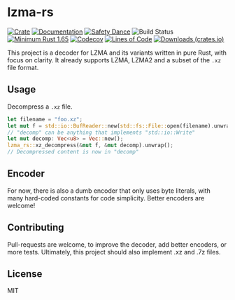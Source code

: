 # lzma-rs

[![Crate](https://img.shields.io/crates/v/lzma-rs.svg?logo=rust)](https://crates.io/crates/lzma-rs)
[![Documentation](https://img.shields.io/docsrs/lzma-rs?logo=rust)](https://docs.rs/lzma-rs)
[![Safety Dance](https://img.shields.io/badge/unsafe-forbidden-success.svg?logo=rust)](https://github.com/rust-secure-code/safety-dance/)
![Build Status](https://github.com/gendx/lzma-rs/workflows/Build%20and%20run%20tests/badge.svg)
[![Minimum Rust 1.65](https://img.shields.io/badge/rust-1.65%2B-orange.svg?logo=rust)](https://releases.rs/docs/1.65.0/)
[![Codecov](https://codecov.io/gh/gendx/lzma-rs/branch/master/graph/badge.svg?token=HVo74E0wzh)](https://codecov.io/gh/gendx/lzma-rs)
[![Lines of Code](https://tokei.rs/b1/github/gendx/lzma-rs?category=code)](https://github.com/gendx/lzma-rs)
[![Downloads (crates.io)](https://img.shields.io/crates/d/lzma-rs?label=downloads&logo=rust)](https://crates.io/crates/lzma-rs)

This project is a decoder for LZMA and its variants written in pure Rust, with focus on clarity.
It already supports LZMA, LZMA2 and a subset of the `.xz` file format.

## Usage

Decompress a `.xz` file.

```rust
let filename = "foo.xz";
let mut f = std::io::BufReader::new(std::fs::File::open(filename).unwrap());
// "decomp" can be anything that implements "std::io::Write"
let mut decomp: Vec<u8> = Vec::new();
lzma_rs::xz_decompress(&mut f, &mut decomp).unwrap();
// Decompressed content is now in "decomp"
```

## Encoder

For now, there is also a dumb encoder that only uses byte literals, with many hard-coded constants for code simplicity.
Better encoders are welcome!

## Contributing

Pull-requests are welcome, to improve the decoder, add better encoders, or more tests.
Ultimately, this project should also implement .xz and .7z files.

## License

MIT

